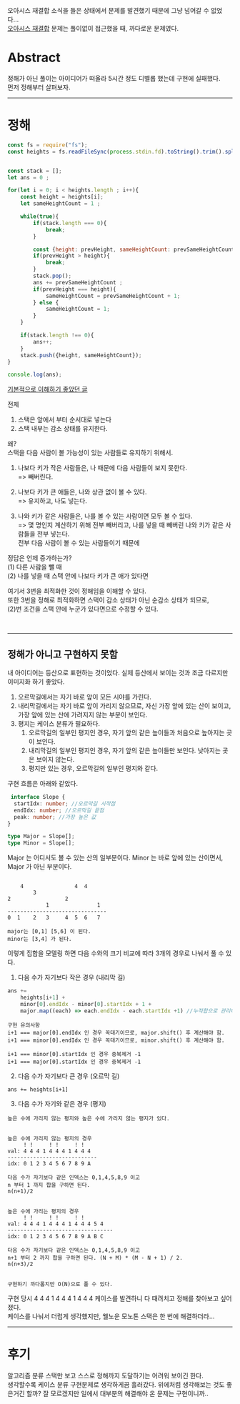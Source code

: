 오아시스 재결합 소식을 들은 상태에서 문제를 발견했기 때문에 그냥 넘어갈 수 없었다...  
[오아시스 재결합](https://www.acmicpc.net/problem/3015) 문제는 풀이없이 접근했을 때, 까다로운 문제였다.

# Abstract 

정해가 아닌 풀이는 아이디어가 떠올라 5시간 정도 디벨롭 했는데 구현에 실패했다.  
먼저 정해부터 살펴보자.

----

# 정해

```javascript
const fs = require("fs");
const heights = fs.readFileSync(process.stdin.fd).toString().trim().split("\n").slice(1).map(s=> +s);


const stack = [];
let ans = 0 ;

for(let i = 0; i < heights.length ; i++){
    const height = heights[i];
    let sameHeightCount = 1 ;

    while(true){
        if(stack.length === 0){
            break;
        }

        const {height: prevHeight, sameHeightCount: prevSameHeightCount} = stack[stack.length -1];
        if(prevHeight > height){
            break;
        }
        stack.pop();
        ans += prevSameHeightCount ;
        if(prevHeight === height){
            sameHeightCount = prevSameHeightCount + 1;
        } else {
            sameHeightCount = 1;
        }
    }

    if(stack.length !== 0){
        ans++;
    }
    stack.push({height, sameHeightCount});
}

console.log(ans);
```

[기본적으로 이해하기 좋았던 글](https://justicehui.github.io/coi/2018/11/06/BOJ3015/)


전제 
1. 스택은 앞에서 부터 순서대로 넣는다
2. 스택 내부는 감소 상태를 유지한다.

왜?   
스택을 다음 사람이 볼 가능성이 있는 사람들로 유지하기 위해서.


1. 나보다 키가 작은 사람들은, 나 때문에 다음 사람들이 보지 못한다.   
=> 빼버린다.


2. 나보다 키가 큰 애들은, 나와 상관 없이 볼 수 있다.  
=> 유지하고, 나도 넣는다.


3. 나와 키가 같은 사람들은, 나를 볼 수 있는 사람이면 모두 볼 수 있다.  
=> 몇 명인지 계산하기 위해 전부 빼버리고, 나를 넣을 때 빼버린 나와 키가 같은 사람들을 전부 넣는다.   
전부 다음 사람이 볼 수 있는 사람들이기 때문에

   
정답은 언제 증가하는가?  
(1) 다른 사람을 뺄 때   
(2) 나를 넣을 때 스택 안에 나보다 키가 큰 애가 있다면  


여기서 3번을 최적화한 것이 정해임을 이해할 수 있다.  
또한 3번을 정해로 최적화하면 스택이 감소 상태가 아닌 순감소 상태가 되므로,  
(2)번 조건을 스택 안에 누군가 있다면으로 수정할 수 있다.



<br>

----

정해가 아니고 구현하지 못함
---

내 아이디어는 등산으로 표현하는 것이었다. 실제 등산에서 보이는 것과 조금 다르지만 이미지화 하기 좋았다.   

1. 오르막길에서는 자기 바로 앞이 모든 시야를 가린다.
2. 내리막길에서는 자기 바로 앞이 가리지 않으므로, 자신 가장 앞에 있는 산이 보이고, 가장 앞에 있는 산에 가려지지 않는 부분이 보인다.
3. 평지는 케이스 분류가 필요하다.
   1. 오르막길의 일부인 평지인 경우, 자기 앞의 같은 높이들과 처음으로 높아지는 곳이 보인다.
   2. 내리막길의 일부인 평지인 경우, 자기 앞의 같은 높이들만 보인다. 낮아지는 곳은 보이지 않는다.
   3. 평지만 있는 경우, 오르막길의 일부인 평지와 같다.

구현 흐름은 아래와 같았다.

```typescript
 interface Slope {
  startIdx: number; //오르막길 시작점
  endIdx: number; //오르막길 끝점
  peak: number; //가장 높은 값
}  

type Major = Slope[];
type Minor = Slope[];

```

Major 는 어디서도 볼 수 있는 산의 일부분이다.
Minor 는 바로 앞에 있는 산이면서, Major 가 아닌 부분이다.
```
                        
    4                4  4 
        3       
2                 2          
            1               1
-------------------------------
0  1    2   3     4  5  6   7  
          
major는 [0,1] [5,6] 이 된다.
minor는 [3,4] 가 된다.        

```

이렇게 집합을 모델링 하면 다음 수와의 크기 비교에 따라 3개의 경우로 나눠서 풀 수 있다.


1. 다음 수가 자기보다 작은 경우 (내리막 길)
```javascript
ans += 
    heights[i+1] + 
    minor[0].endIdx - minor[0].startIdx + 1 +
    major.map((each) => each.endIdx - each.startIdx +1) //누적합으로 관리하면 O(N) 으로 계산된다.
```
```
구현 유의사항
i+1 === major[0].endIdx 인 경우 꼭대기이므로, major.shift() 후 계산해야 함.
i+1 === minor[0].endIdx 인 경우 꼭대기이므로, minor.shift() 후 계산해야 함.

i+1 === minor[0].startIdx 인 경우 중복제거 -1
i+1 === major[0].startIdx 인 경우 중복제거 -1
```



2. 다음 수가 자기보다 큰 경우 (오르막 길)
```
ans += heights[i+1]
```

3. 다음 수가 자기와 같은 경우 (평지)

```
높은 수에 가리지 않는 평지와 높은 수에 가리지 않는 평지가 있다.


높은 수에 가리지 않는 평지의 경우 
     ! !     ! !     ! ! 
val: 4 4 4 1 4 4 4 1 4 4 4
----------------------------
idx: 0 1 2 3 4 5 6 7 8 9 A

다음 수가 자기보다 같은 인덱스는 0,1,4,5,8,9 이고 
n 부터 1 까지 합을 구하면 된다. 
n(n+1)/2


높은 수에 가리는 평지의 경우
     ! !     ! !     ! ! 
val: 4 4 4 1 4 4 4 1 4 4 4 5 4
---------------------------------
idx: 0 1 2 3 4 5 6 7 8 9 A B C

다음 수가 자기보다 같은 인덱스는 0,1,4,5,8,9 이고 
n+1 부터 2 까지 합을 구하면 된다. (N + M) * (M - N + 1) / 2.
n(n+3)/2 


구현하기 까다롭지만 O(N)으로 풀 수 있다.
```


구현 당시 4 4 4 1 4 4 4 1 4 4 4 케이스를 발견하니 다 때려치고 정해를 찾아보고 싶어졌다.  
케이스를 나눠서 더럽게 생각했지만, 웰노운 모노톤 스택은 한 번에 해결하더라...

------------------------------




# 후기


알고리즘 분류 스택만 보고 스스로 정해까지 도달하기는 어려워 보이긴 한다.  
생각할수록 케이스 분류 구현문제로 생각하게끔 흘러갔다. 위에처럼 생각해보는 것도 좋은거긴 할까?
잘 모르겠지만 일에서 대부분의 해결해야 온 문제는 구현이니까..
